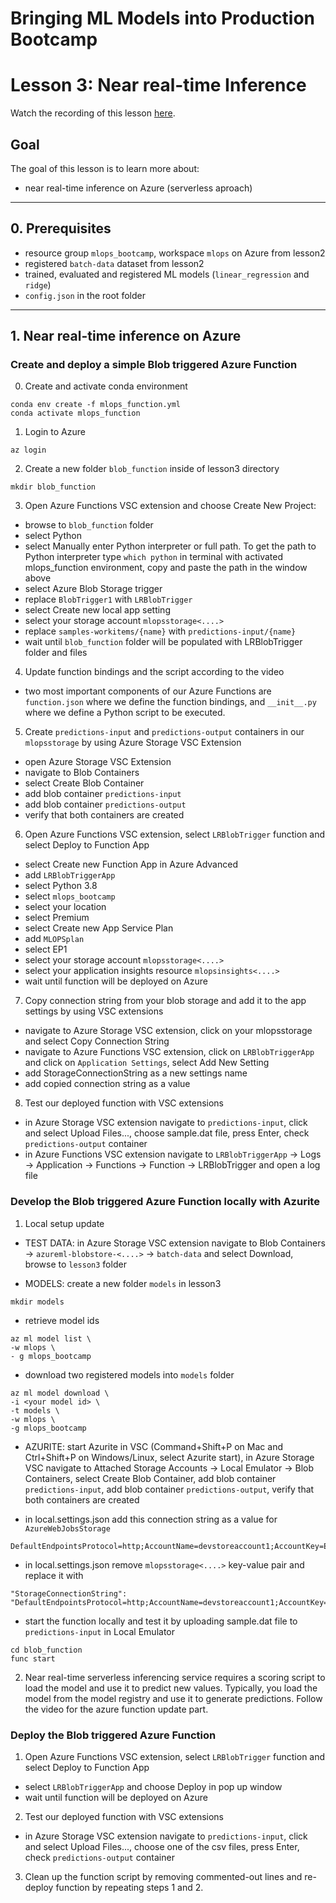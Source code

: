 # Bringing ML Models into Production Bootcamp
# Lesson 3: Near real-time Inference

Watch the recording of this lesson [here](https://youtu.be/O7hfLDMizyA).

## Goal

The goal of this lesson is to learn more about:
- near real-time inference on Azure (serverless aproach)

---

## 0. Prerequisites
- resource group `mlops_bootcamp`, workspace `mlops` on Azure from lesson2
- registered `batch-data` dataset from lesson2
- trained, evaluated and registered ML models (`linear_regression` and `ridge`)
- `config.json` in the root folder

---
## 1. Near real-time inference on Azure

### Create and deploy a simple Blob triggered Azure Function
0. Create and activate conda environment
```
conda env create -f mlops_function.yml
conda activate mlops_function
```
1. Login to Azure
```
az login
```

2. Create a new folder `blob_function` inside of lesson3 directory
```
mkdir blob_function
```
3. Open Azure Functions VSC extension and choose Create New Project:
- browse to `blob_function` folder
- select Python
- select Manually enter Python interpreter or full path. To get the path to Python interpreter type `which python` in terminal with activated mlops_function environment, copy and paste the path in the window above
- select Azure Blob Storage trigger
- replace `BlobTrigger1` with `LRBlobTrigger`
- select Create new local app setting
- select your storage account `mlopsstorage<....>`
- replace `samples-workitems/{name}` with `predictions-input/{name}`
- wait until `blob_function` folder will be populated with LRBlobTrigger folder and files

4. Update function bindings and the script according to the video
- two most important components of our Azure Functions are `function.json` where we define the function bindings, and `__init__.py` where we define a Python script to be executed.

5. Create `predictions-input` and `predictions-output` containers in our `mlopsstorage` by using Azure Storage VSC Extension
- open Azure Storage VSC Extension
- navigate to Blob Containers
- select Create Blob Container
- add blob container `predictions-input`
- add blob container `predictions-output`
- verify that both containers are created

6. Open Azure Functions VSC extension, select `LRBlobTrigger` function and select Deploy to Function App
- select Create new Function App in Azure Advanced
- add `LRBlobTriggerApp`
- select Python 3.8
- select `mlops_bootcamp`
- select your location
- select Premium
- select Create new App Service Plan
- add `MLOPSplan`
- select EP1
- select your storage account `mlopsstorage<....>`
- select your application insights resource `mlopsinsights<....>`
- wait until function will be deployed on Azure

7. Copy connection string from your blob storage and add it to the app settings by using VSC extensions
- navigate to Azure Storage VSC extension, click on your mlopsstorage and select Copy Connection String
- navigate to Azure Functions VSC extension, click on `LRBlobTriggerApp` and click on `Application Settings`, select Add New Setting
- add StorageConnectionString as a new settings name
- add copied connection string as a value

8. Test our deployed function with VSC extensions
- in Azure Storage VSC extension navigate to `predictions-input`, click and select Upload Files..., choose sample.dat file, press Enter, check `predictions-output` container
- in Azure Functions VSC extension navigate to `LRBlobTriggerApp` -> Logs -> Application -> Functions -> Function -> LRBlobTrigger and open a log file

### Develop the Blob triggered Azure Function locally with Azurite
1. Local setup update

- TEST DATA: in Azure Storage VSC extension navigate to Blob Containers -> `azureml-blobstore-<....>` -> `batch-data` and select Download, browse to `lesson3` folder

- MODELS: create a new folder `models` in lesson3
```
mkdir models
```
- retrieve model ids
```
az ml model list \
-w mlops \
- g mlops_bootcamp
```
- download two registered models into `models` folder
```
az ml model download \
-i <your model id> \
-t models \
-w mlops \
-g mlops_bootcamp
```

- AZURITE: start Azurite in VSC (Command+Shift+P on Mac and Ctrl+Shift+P on Windows/Linux, select Azurite start), in Azure Storage VSC navigate to Attached Storage Accounts -> Local Emulator -> Blob Containers, select Create Blob Container, add blob container `predictions-input`, add blob container `predictions-output`, verify that both containers are created

- in local.settings.json add this connection string as a value for `AzureWebJobsStorage`
```
DefaultEndpointsProtocol=http;AccountName=devstoreaccount1;AccountKey=Eby8vdM02xNOcqFlqUwJPLlmEtlCDXJ1OUzFT50uSRZ6IFsuFq2UVErCz4I6tq/K1SZFPTOtr/KBHBeksoGMGw==;BlobEndpoint=http://127.0.0.1:10000/devstoreaccount1;QueueEndpoint=http://127.0.0.1:10001/devstoreaccount1;
```
- in local.settings.json remove `mlopsstorage<....>` key-value pair and replace it with
```
"StorageConnectionString": "DefaultEndpointsProtocol=http;AccountName=devstoreaccount1;AccountKey=Eby8vdM02xNOcqFlqUwJPLlmEtlCDXJ1OUzFT50uSRZ6IFsuFq2UVErCz4I6tq/K1SZFPTOtr/KBHBeksoGMGw==;BlobEndpoint=http://127.0.0.1:10000/devstoreaccount1;QueueEndpoint=http://127.0.0.1:10001/devstoreaccount1;"
```
- start the function locally and test it by uploading sample.dat file to `predictions-input` in Local Emulator
```
cd blob_function
func start
```
2. Near real-time serverless inferencing service requires a scoring script to load the model and use it to predict new values. Typically, you load the model from the model registry and use it to generate predictions. Follow the video for the azure function update part.

### Deploy the Blob triggered Azure Function
1. Open Azure Functions VSC extension, select `LRBlobTrigger` function and select Deploy to Function App
- select `LRBlobTriggerApp` and choose Deploy in pop up window
- wait until function will be deployed on Azure

2. Test our deployed function with VSC extensions
- in Azure Storage VSC extension navigate to `predictions-input`, click and select Upload Files..., choose one of the csv files, press Enter, check `predictions-output` container

3. Clean up the function script by removing commented-out lines and re-deploy function by repeating steps 1 and 2.
